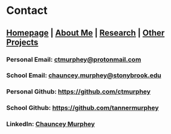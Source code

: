 # Contact

## [Homepage](https://ctmurphey.github.io) | [About Me](https://ctmurphey.github.io/about) | [Research](https://ctmurphey.github.io/research) | [Other Projects](https://ctmurphey.github.io/projects) 


### Personal Email: ctmurphey@protonmail.com

### School Email: chauncey.murphey@stonybrook.edu

### Personal Github: https://github.com/ctmurphey

### School Github: https://github.com/tannermurphey

### LinkedIn: [Chauncey Murphey](https://www.linkedin.com/in/chaunceymurphey/)
